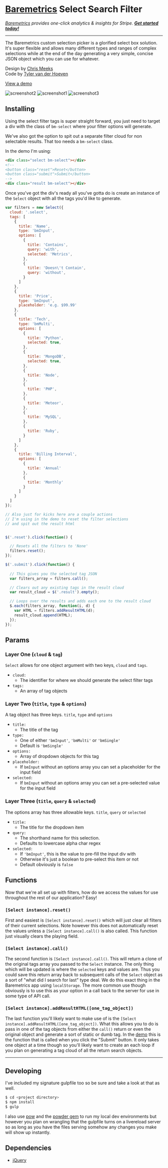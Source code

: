 # [Baremetrics](https://baremetrics.com/) Select Search Filter
_[Baremetrics](https://baremetrics.com) provides one-click analytics & insights for Stripe. **[Get started today!](https://baremetrics.com)**_

---

The Baremetrics custom selection picker is a glorified select box solution. It's super flexible and allows many different types and ranges of complex selections while at the end of the day generating a very simple, concise JSON object which you can use for whatever.

Design by [Chris Meeks](https://dribbble.com/ChrisMeeks)  
Code by [Tyler van der Hoeven](https://github.com/tyvdh)

[View a demo](http://baremetrics.github.io/select)  
<!--[View in a live production app](https://demo.baremetrics.com/sales/search)-->

![screenshot2](http://tyler.link/dw2y/Screen%20Shot%202015-11-27%20at%202.53.06%20PM.png)
![screenshot1](http://tyler.link/dOVh/Screen%20Shot%202015-09-30%20at%203.51.46%20PM.png)
![screenshot3](http://tyler.link/dOe2/Screen%20Shot%202015-09-30%20at%203.51.00%20PM.png)

## Installing
Using the select filter tags is super straight forward, you just need to target a div with the class of `bm-select` where your filter options will generate.

We've also got the option to spit out a separate filter cloud for non selectable results. That too needs a `bm-select` class.

In the demo I'm using:
```html
<div class="select bm-select"></div>
<!--
<button class="reset">Reset</button>
<button class="submit">Submit</button>
-->
<div class="result bm-select"></div>
```

Once you've got the div's ready all you've gotta do is create an instance of the `Select` object with all the tags you'd like to generate.

```js
var filters = new Select({
  cloud: '.select',
  tags: [
    {
      title: 'Name',
      type: 'bmInput',
      options: [
        {
          title: 'Contains',
          query: 'with',
          selected: 'Metrics',
        },
        {
          title: 'Doesn\'t Contain',
          query: 'without',
        }
      ]
    },
    {
      title: 'Price',
      type: 'bmInput',
      placeholder: 'e.g. $99.99'
    },
    {
      title: 'Tech',
      type: 'bmMulti',
      options: [
        {
          title: 'Python',
          selected: true,
        },
        {
          title: 'MongoDB',
          selected: true,
        },
        {
          title: 'Node',
        },
        {
          title: 'PHP',
        },
        {
          title: 'Meteor',
        },
        {
          title: 'MySQL',
        },
        {
          title: 'Ruby',
        }
      ]
    },
    {
      title: 'Billing Interval',
      options: [
        {
          title: 'Annual'
        },
        {
          title: 'Monthly'
        }
      ]
    }
  ]
});

// Also just for kicks here are a couple actions
// I'm using in the demo to reset the filter selections
// and spit out the result html


$('.reset').click(function() {

  // Resets all the filters to 'None'
  filters.reset();
});

$('.submit').click(function() {
  
  // This gives you the selected tag JSON
  var filters_array = filters.call();

  // Clears out any existing tags in the result cloud
  var result_cloud = $('.result').empty();

  // Loops over the results and adds each one to the result cloud
  $.each(filters_array, function(i, d) {
    var HTML = filters.addResultHTML(d);
    result_cloud.append(HTML);
  });
});
```

## Params

### Layer One (`cloud` & `tag`)
`Select` allows for one object argument with two keys, `cloud` and `tags`.

- `cloud:`
  - The identifier for where we should generate the select filter tags
- `tags:`
  - An array of tag objects

### Layer Two (`title`, `type` & `options`)
A tag object has three keys. `title`, `type` and `options`

- `title:`
  - The title of the tag
- `type:`
  - One of either `'bmInput'`, `'bmMulti'` or `'bmSingle'` 
  - Default is `'bmSingle'`
- `options:`
  - Array of dropdown objects for this tag
- `placeholder:`
  - If `bmInput` without an options array you can set a placeholder for the input field
- `selected:`
  - If `bmInput` without an options array  you can set a pre-selected value for the input field

### Layer Three (`title`, `query` & `selected`)
The options array has three allowable keys. `title`, `query` or `selected`

- `title:` 
  - The title for the dropdown item
- `query:`
  - The shorthand name for this selection. 
  - Defaults to lowercase alpha char regex
- `selected:`
  - If `'bmInput'`, this is the value to pre-fill the input div with
  - Otherwise it's just a boolean to pre-select this item or not 
  - Default obviously is `false`


## Functions
Now that we're all set up with filters, how do we access the values for use throughout the rest of our application? Easy!

### `[Select instance].reset()`
First and easiest is `[Select instance].reset()` which will just clear all filters of their current selections. Note however this does not automatically reset the values unless a `[Select instance].call()` is also called. This function just visually clears the playing field.

### `[Select instance].call()`
The second function is `[Select instance].call()`. This will return a clone of the original tags array you passed to the `Select` instance. The only thing which will be updated is where the `selected` keys and values are. Thus you could save this return array back to subsequent calls of the `Select` object as a sort of "what did I search for last" type deal. We do this exact thing in the Baremetrics app using `localStorage`. The more common use though obviously is to use this as your option in a call back to the server for use in some type of API call.

### `[Select instance].addResultHTML([one_tag_object])`
The last function you'll likely want to make use of is the `[Select instance].addResultHTML([one_tag_object])`. What this allows you to do is pass in one of the tag objects from either the `call()` return or even the original object and generate a sort of static or dumb tag. In the [demo](http://baremetrics.github.io/select/) this is the function that is called when you click the "Submit" button. It only takes one object at a time though so you'll likely want to create an each loop if you plan on generating a tag cloud of all the return search objects.

---

## Developing

I've included my signature gulpfile too so be sure and take a look at that as well.

```bash
$ cd <project directory>
$ npm install
$ gulp
```

I also use [pow](http://pow.cx/) and the [powder gem](https://github.com/Rodreegez/powder) to run my local dev environments but however you plan on wrangling that the gulpfile turns on a livereload server so as long as you have the files serving somehow any changes you make will show up instantly.

## Dependencies
- [jQuery](https://jquery.com/)
